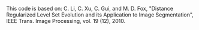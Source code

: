 This code is based on:
C. Li, C. Xu, C. Gui, and M. D. Fox, "Distance Regularized Level Set Evolution and its Application to Image Segmentation", IEEE Trans. Image Processing, vol. 19 (12), 2010.